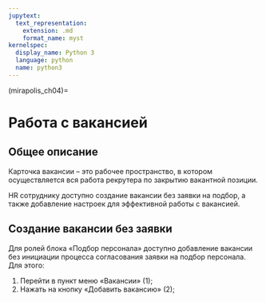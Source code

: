 ```yaml
---
jupytext:
  text_representation:
    extension: .md
    format_name: myst
kernelspec:
  display_name: Python 3
  language: python
  name: python3
---
```


(mirapolis_ch04)=
# Работа с вакансией

## Общее описание

Карточка вакансии – это рабочее пространство, в котором осуществляется вся работа рекрутера по закрытию вакантной позиции.

HR сотруднику доступно создание вакансии без заявки на подбор, а также добавление настроек для эффективной работы с вакансией.

## Создание вакансии без заявки

Для ролей блока «Подбор персонала» доступно добавление вакансии без инициации процесса согласования заявки на подбор персонала.
Для этого:
  1. Перейти в пункт меню «Вакансии» (1);
  2. Нажать на кнопку «Добавить вакансию» (2);

